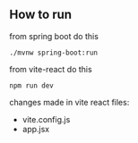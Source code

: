 ## How to run

from spring boot do this

```
./mvnw spring-boot:run
```

from vite-react do this

```
npm run dev
```

changes made in vite react files:
- vite.config.js
- app.jsx
